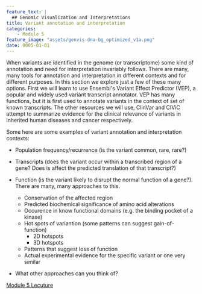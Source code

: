 ```yaml
---
feature_text: |
  ## Genomic Visualization and Interpretations
title: Variant annotation and interpretation
categories:
    - Module 5
feature_image: "assets/genvis-dna-bg_optimized_v1a.png"
date: 0005-01-01
---
```


When variants are identified in the genome (or transcriptome) some kind of annotation and need for interpretation invariably follows. There are many, many tools for annotation and interpretation in different contexts and for different purposes. In this section we explore just a few of these many options. First we will learn to use Ensembl's Variant Effect Predictor (VEP), a popular and widely used variant transcript annotator. VEP has many functions, but it is first used to annotate variants in the context of set of known transcripts. The other resources we will use, ClinVar and CIViC attempt to summarize evidence for the clinical relevance of variants in inherited human diseases and cancer respectively.

Some here are some examples of variant annotation and interpretation contexts:
* Population frequency/recurrence (is the variant common, rare, rare?)
* Transcripts (does the variant occur within a transcribed region of a gene? Does is affect the predicted translation of that transcript?)
* Function (is the variant likely to disrupt the normal function of a gene?). There are many, many approaches to this.
  * Conservation of the affected region
  * Predicted biochemical significance of amino acid alterations
  * Occurence in know functional domains (e.g. the binding pocket of a kinase)
  * Hot spots of variantion (some patterns can suggest gain-of-function)
    * 2D hotspots
    * 3D hotspots
  * Patterns that suggest loss of function
  * Actual experimental evidence for the specific variant or one very similar

* What other approaches can you think of?

[Module 5 Lecuture](http://genviz.org/lectures/GenViz_Module5_Lecture.pptx)
